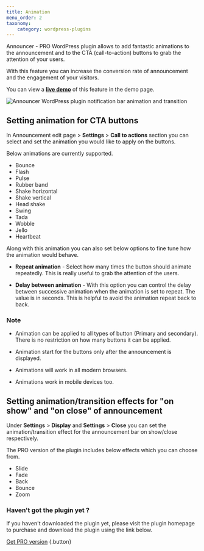 ```yaml
---
title: Animation
menu_order: 2
taxonomy:
    category: wordpress-plugins
---
```


Announcer - PRO WordPress plugin allows to add fantastic animations to the announcement and to the CTA (call-to-action) buttons to grab the attention of your users.

With this feature you can increase the conversion rate of announcement and the engagement of your visitors.

You can view a [**live demo**](/demo/announcer-pro/) of this feature in the demo page.

![Announcer WordPress plugin notification bar animation and transition](/_images/ancrp-animation.gif)

## Setting animation for CTA buttons

In Announcement edit page > __Settings__ > __Call to actions__ section you can select and set the animation you would like to apply on the buttons.

Below animations are currently supported.

* Bounce
* Flash
* Pulse
* Rubber band
* Shake horizontal
* Shake vertical
* Head shake
* Swing
* Tada
* Wobble
* Jello
* Heartbeat

Along with this animation you can also set below options to fine tune how the animation would behave.

* **Repeat animation** - Select how many times the button should animate repeatedly. This is really useful to grab the attention of the users.

* **Delay between animation** - With this option you can control the delay between successive animation when the animation is set to repeat. The value is in seconds. This is helpful to avoid the animation repeat back to back.

### Note

* Animation can be applied to all types of button (Primary and secondary). There is no restriction on how many buttons it can be applied.

* Animation start for the buttons only after the announcement is displayed.

* Animations will work in all modern browsers.

* Animations work in mobile devices too.

## Setting animation/transition effects for "on show" and "on close" of announcement

Under **Settings** > **Display** and **Settings** > **Close** you can set the animation/transition effect for the announcement bar on show/close respectively.

The PRO version of the plugin includes below effects which you can choose from.

* Slide
* Fade
* Back
* Bounce
* Zoom

### Haven't got the plugin yet ?

If you haven't downloaded the plugin yet, please visit the plugin homepage to purchase and download the plugin using the link below.

[Get PRO version](https://www.aakashweb.com/wordpress-plugins/announcer-pro/?utm_source=doc&utm_medium=animation&utm_campaign=ancr-pro#purchase) {.button}